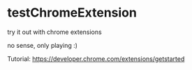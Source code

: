 # testChromeExtension
try it out with chrome extensions

no sense, only playing :)

Tutorial: https://developer.chrome.com/extensions/getstarted